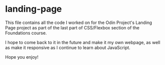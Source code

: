 # landing-page

This file contains all the code I worked on for the Odin Project's Landing Page project as part of the last part of CSS/Flexbox section of the Foundations course. 

I hope to come back to it in the future and make it my own webpage, as well as make it responsive as I continue to learn about JavaScript. 

Hope you enjoy!
